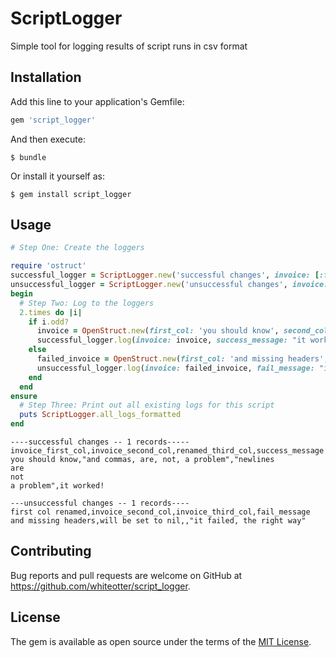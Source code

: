 # ScriptLogger

Simple tool for logging results of script runs in csv format

## Installation

Add this line to your application's Gemfile:

```ruby
gem 'script_logger'
```

And then execute:

    $ bundle

Or install it yourself as:

    $ gem install script_logger

## Usage

```ruby
# Step One: Create the loggers

require 'ostruct'
successful_logger = ScriptLogger.new('successful changes', invoice: [:first_col, :second_col, {third_col: "renamed_third_col"}], extra_headers: [:success_message])
unsuccessful_logger = ScriptLogger.new('unsuccessful changes', invoice: [{first_col: "first col renamed"}, :second_col, :third_col], extra_headers: [:fail_message])
begin
  # Step Two: Log to the loggers
  2.times do |i|
    if i.odd?
      invoice = OpenStruct.new(first_col: 'you should know', second_col: "and commas, are, not, a problem", third_col: "newlines\nare\nnot\na problem")
      successful_logger.log(invoice: invoice, success_message: "it worked!")
    else
      failed_invoice = OpenStruct.new(first_col: 'and missing headers', second_col: 'will be set to nil')
      unsuccessful_logger.log(invoice: failed_invoice, fail_message: "it failed, the right way")
    end
  end
ensure
  # Step Three: Print out all existing logs for this script
  puts ScriptLogger.all_logs_formatted
end
```

```
----successful changes -- 1 records-----
invoice_first_col,invoice_second_col,renamed_third_col,success_message
you should know,"and commas, are, not, a problem","newlines
are
not
a problem",it worked!

---unsuccessful changes -- 1 records----
first col renamed,invoice_second_col,invoice_third_col,fail_message
and missing headers,will be set to nil,,"it failed, the right way"
```

## Contributing

Bug reports and pull requests are welcome on GitHub at https://github.com/whiteotter/script_logger.


## License

The gem is available as open source under the terms of the [MIT License](http://opensource.org/licenses/MIT).

